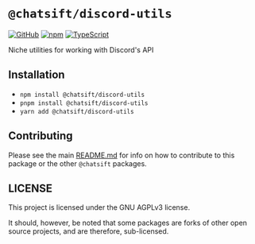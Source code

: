 # `@chatsift/discord-utils`

[![GitHub](https://img.shields.io/badge/License-GNU%20AGPLv3-yellow.svg)](https://github.com/ChatSift/utilities/blob/main/LICENSE)
[![npm](https://img.shields.io/npm/v/@chatsift/discord-utils?color=crimson&logo=npm)](https://www.npmjs.com/package/@chatsift/discord-utils)
[![TypeScript](https://github.com/ChatSift/utilities/actions/workflows/quality.yml/badge.svg)](https://github.com/ChatSift/utilities/actions/workflows/quality.yml)

Niche utilities for working with Discord's API

## Installation

- `npm install @chatsift/discord-utils`
- `pnpm install @chatsift/discord-utils`
- `yarn add @chatsift/discord-utils`

## Contributing

Please see the main [README.md](https://github.com/ChatSift/utilities) for info on how to contribute to this package or the other `@chatsift` packages.

## LICENSE

This project is licensed under the GNU AGPLv3 license.

It should, however, be noted that some packages are forks of other open source projects, and are therefore, sub-licensed.
